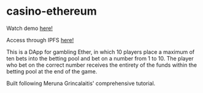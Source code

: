 # casino-ethereum

<p>Watch demo <a href="https://www.youtube.com/watch?v=1ziKS91VYLQ">here!</a></p>
<p>Access through IPFS <a href="https://gateway.ipfs.io/ipfs/QmagbbA8EQQHcQXJk55i5KhtSdM1jWzLHR9W8cWBtX5Gvn/">here!</a></p>
<p>This is a DApp for gambling Ether, in which 10 players place a maximum of ten bets into the betting pool and bet on a number from 1 to 10. The player who bet on the correct number receives the entirety of the funds within the betting pool at the end of the game.</p>
<p>Built following Meruna Grincalaitis' comprehensive tutorial.</p>
